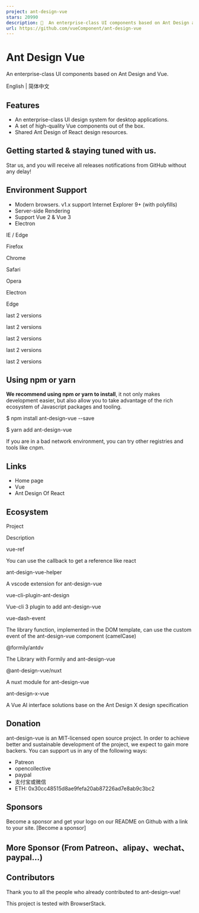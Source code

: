 ```yaml
---
project: ant-design-vue
stars: 20990
description: 🌈  An enterprise-class UI components based on Ant Design and Vue. 🐜
url: https://github.com/vueComponent/ant-design-vue
---
```


Ant Design Vue
==============

An enterprise-class UI components based on Ant Design and Vue.

English | 简体中文

Features
--------

-   An enterprise-class UI design system for desktop applications.
-   A set of high-quality Vue components out of the box.
-   Shared Ant Design of React design resources.

Getting started & staying tuned with us.
----------------------------------------

Star us, and you will receive all releases notifications from GitHub without any delay!

Environment Support
-------------------

-   Modern browsers. v1.x support Internet Explorer 9+ (with polyfills)
-   Server-side Rendering
-   Support Vue 2 & Vue 3
-   Electron

  
IE / Edge

  
Firefox

  
Chrome

  
Safari

  
Opera

  
Electron

Edge

last 2 versions

last 2 versions

last 2 versions

last 2 versions

last 2 versions

Using npm or yarn
-----------------

**We recommend using npm or yarn to install**, it not only makes development easier, but also allow you to take advantage of the rich ecosystem of Javascript packages and tooling.

$ npm install ant-design-vue --save

$ yarn add ant-design-vue

If you are in a bad network environment, you can try other registries and tools like cnpm.

Links
-----

-   Home page
-   Vue
-   Ant Design Of React

Ecosystem
---------

Project

Description

vue-ref

You can use the callback to get a reference like react

ant-design-vue-helper

A vscode extension for ant-design-vue

vue-cli-plugin-ant-design

Vue-cli 3 plugin to add ant-design-vue

vue-dash-event

The library function, implemented in the DOM template, can use the custom event of the ant-design-vue component (camelCase)

@formily/antdv

The Library with Formily and ant-design-vue

@ant-design-vue/nuxt

A nuxt module for ant-design-vue

ant-design-x-vue

A Vue AI interface solutions base on the Ant Design X design specification

Donation
--------

ant-design-vue is an MIT-licensed open source project. In order to achieve better and sustainable development of the project, we expect to gain more backers. You can support us in any of the following ways:

-   Patreon
-   opencollective
-   paypal
-   支付宝或微信
-   ETH: 0x30cc48515d8ae9fefa20ab87226ad7e8ab9c3bc2

Sponsors
--------

Become a sponsor and get your logo on our README on Github with a link to your site. \[Become a sponsor\]

More Sponsor (From Patreon、alipay、wechat、paypal...)
---------------------------------------------------

Contributors
------------

Thank you to all the people who already contributed to ant-design-vue!

This project is tested with BrowserStack.
